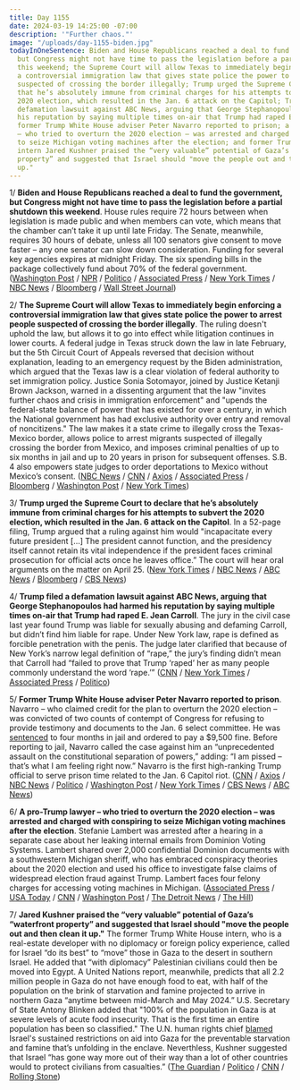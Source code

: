 ```yaml
---
title: Day 1155
date: 2024-03-19 14:25:00 -07:00
description: '"Further chaos."'
image: "/uploads/day-1155-biden.jpg"
todayInOneSentence: Biden and House Republicans reached a deal to fund the government,
  but Congress might not have time to pass the legislation before a partial shutdown
  this weekend; the Supreme Court will allow Texas to immediately begin enforcing
  a controversial immigration law that gives state police the power to arrest people
  suspected of crossing the border illegally; Trump urged the Supreme Court to declare
  that he’s absolutely immune from criminal charges for his attempts to subvert the
  2020 election, which resulted in the Jan. 6 attack on the Capitol; Trump filed a
  defamation lawsuit against ABC News, arguing that George Stephanopoulos had harmed
  his reputation by saying multiple times on-air that Trump had raped E. Jean Carroll;
  former Trump White House adviser Peter Navarro reported to prison; a pro-Trump lawyer
  – who tried to overturn the 2020 election – was arrested and charged with conspiring
  to seize Michigan voting machines after the election; and former Trump White House
  intern Jared Kushner praised the “very valuable” potential of Gaza’s “waterfront
  property” and suggested that Israel should "move the people out and then clean it
  up."
---
```


1/ **Biden and House Republicans reached a deal to fund the government, but Congress might not have time to pass the legislation before a partial shutdown this weekend**. House rules require 72 hours between when legislation is made public and when members can vote, which means that the chamber can’t take it up until late Friday. The Senate, meanwhile, requires 30 hours of debate, unless all 100 senators give consent to move faster – any one senator can slow down consideration. Funding for several key agencies expires at midnight Friday. The six spending bills in the package collectively fund about 70% of the federal government. ([Washington Post](https://www.washingtonpost.com/business/2024/03/18/government-shutdown-update-2024/) / [NPR](https://www.npr.org/2024/03/19/1239406772/shutdown-deal) / [Politico](https://www.politico.com/live-updates/2024/03/19/congress/shutdown-funding-avert-homeland-security-house-senate-00147726) / [Associated Press](https://apnews.com/article/biden-congress-budget-funding-bills-government-shutdown-fa9c4c169613bc0ca991e66829f25f77) / [New York Times](https://www.nytimes.com/2024/03/19/us/politics/congress-spending-bill-shutdown.html) / [NBC News](https://www.nbcnews.com/politics/congress/funding-deal-eludes-congress-just-days-ahead-government-shutdown-deadl-rcna143566) / [Bloomberg](https://www.bloomberg.com/news/articles/2024-03-19/us-lawmakers-reach-deal-to-keep-government-open-through-sept-30?srnd=politics-vp&sref=MIBMEEoj) / [Wall Street Journal](https://www.wsj.com/politics/policy/congress-funding-bills-budget-government-shutdown-ad7a4dd2?mod=hp_listb_pos2))

2/ **The Supreme Court will allow Texas to immediately begin enforcing a controversial immigration law that gives state police the power to arrest people suspected of crossing the border illegally**. The ruling doesn't uphold the law, but allows it to go into effect while litigation continues in lower courts. A federal judge in Texas struck down the law in late February, but the 5th Circuit Court of Appeals reversed that decision without explanation, leading to an emergency request by the Biden administration, which argued that the Texas law is a clear violation of federal authority to set immigration policy. Justice Sonia Sotomayor, joined by Justice Ketanji Brown Jackson, warned in a dissenting argument that the law "invites further chaos and crisis in immigration enforcement" and "upends the federal-state balance of power that has existed for over a century, in which the National government has had exclusive authority over entry and removal of noncitizens." The law makes it a state crime to illegally cross the Texas-Mexico border, allows police to arrest migrants suspected of illegally crossing the border from Mexico, and imposes criminal penalties of up to six months in jail and up to 20 years in prison for subsequent offenses. S.B. 4 also empowers state judges to order deportations to Mexico without Mexico’s consent. ([NBC News](https://www.nbcnews.com/politics/supreme-court/supreme-court-allows-texas-enforce-immigration-law-rcna142971) / [CNN](https://www.cnn.com/2024/03/19/politics/supreme-court-allows-texas-to-begin-enforcing-controversial-immigration-law/index.html) / [Axios](https://www.axios.com/2024/03/19/supreme-court-texas-law-state-immigrant-arrests?stream=top) / [Associated Press](https://apnews.com/article/supreme-court-migrant-arrests-texas-13ffaed316d16f42e928f6958f0658f2) / [Bloomberg](https://www.bloomberg.com/news/articles/2024-03-19/supreme-court-allows-texas-migrant-deportation-law-in-biden-loss?srnd=homepage-americas&sref=MIBMEEoj) / [Washington Post](https://www.washingtonpost.com/politics/2024/03/19/supreme-court-texas-immigration-law/) / [New York Times](https://www.nytimes.com/2024/03/19/us/supreme-court-texas-immigration.html))

3/ **Trump urged the Supreme Court to declare that he’s absolutely immune from criminal charges for his attempts to subvert the 2020 election, which resulted in the Jan. 6 attack on the Capitol**. In a 52-page filing, Trump argued that a ruling against him would "incapacitate every future president [...] The president cannot function, and the presidency itself cannot retain its vital independence if the president faces criminal prosecution for official acts once he leaves office.” The court will hear oral arguments on the matter on April 25. ([New York Times](https://www.nytimes.com/2024/03/19/us/trump-supreme-court-immunity.html) / [NBC News](https://www.nbcnews.com/politics/supreme-court/trump-immunity-supreme-court-rcna143933) / [ABC News](https://abcnews.go.com/Politics/trump-makes-argument-supreme-court-deserves-presidential-immunity/story?id=108287463) / [Bloomberg](https://www.bloomberg.com/news/articles/2024-03-19/trump-asks-supreme-court-to-immunize-him-from-jan-6-charges?sref=MIBMEEoj) / [CBS News](https://www.cbsnews.com/news/trump-supreme-court-immunity-criminal-prosecution-2020-election-case/))

4/ **Trump filed a defamation lawsuit against ABC News, arguing that George Stephanopoulos had harmed his reputation by saying multiple times on-air that Trump had raped E. Jean Carroll**. The jury in the civil case last year found Trump was liable for sexually abusing and defaming Carroll, but didn’t find him liable for rape. Under New York law, rape is defined as forcible penetration with the penis. The judge later clarified that because of New York’s narrow legal definition of “rape,” the jury’s finding didn’t mean that Carroll had “failed to prove that Trump ‘raped’ her as many people commonly understand the word ‘rape.’” ([CNN](https://www.cnn.com/2024/03/19/media/trump-sues-abc-news-george-stephanopoulos/) / [New York Times](https://www.nytimes.com/2024/03/18/us/politics/trump-lawsuit-abc-stephanopoulos.html) / [Associated Press](https://apnews.com/article/trump-fraud-bond-appeal-million-75ef3efb5b70d6ea43bea85b65ff7810) / [Politico](https://www.politico.com/news/2024/03/19/trump-bond-abc-news-stephanopoulos-00147740))

5/ **Former Trump White House adviser Peter Navarro reported to prison**. Navarro – who claimed credit for the plan to overturn the 2020 election – was convicted of two counts of contempt of Congress for refusing to provide testimony and documents to the Jan. 6 select committee. He was [sentenced](https://whatthefuckjusthappenedtoday.com/2024/01/25/day-1101/#4-peter-navarro-%E2%80%93-who-claimed-credit) to four months in jail and ordered to pay a $9,500 fine. Before reporting to jail, Navarro called the case against him an “unprecedented assault on the constitutional separation of powers,” adding: “I am pissed – that’s what I am feeling right now.” Navarro is the first high-ranking Trump official to serve prison time related to the Jan. 6 Capitol riot. ([CNN](https://www.cnn.com/2024/03/19/politics/peter-navarro-jail-contempt-of-congress/) / [Axios](https://www.axios.com/2024/03/19/peter-navarro-begins-prison-sentence) / [NBC News](https://www.nbcnews.com/politics/justice-department/ex-trump-adviser-peter-navarro-reports-prison-contempt-congress-convic-rcna144043) / [Politico](https://www.politico.com/news/2024/03/19/peter-navarro-prison-miami-00147790) / [Washington Post](https://www.washingtonpost.com/dc-md-va/2024/03/19/navarro-reports-prison-jan6-contempt/) / [New York Times](https://www.nytimes.com/2024/03/19/us/politics/peter-navarro-jail-contempt-congress.html) / [CBS News](https://www.cbsnews.com/news/peter-navarro-prison-supreme-court-john-roberts/) / [ABC News](https://abcnews.go.com/Politics/former-trump-adviser-peter-navarro-reports-prison-after/story?id=108272357))

6/ **A pro-Trump lawyer – who tried to overturn the 2020 election – was arrested and charged with conspiring to seize Michigan voting machines after the election**. Stefanie Lambert was arrested after a hearing in a separate case about her leaking internal emails from Dominion Voting Systems. Lambert shared over 2,000 confidential Dominion documents with a southwestern Michigan sheriff, who has embraced conspiracy theories about the 2020 election and used his office to investigate false claims of widespread election fraud against Trump. Lambert faces four felony charges for accessing voting machines in Michigan. ([Associated Press](https://apnews.com/article/voting-machines-dominion-defamation-68d3f3a4e840ccb7a81d72837c4f6b3e) / [USA Today](https://www.usatoday.com/story/news/politics/elections/2024/03/19/michigan-attorney-stephanie-lambert-arrested/73029030007/) / [CNN](https://www.cnn.com/2024/03/18/politics/trump-allies-election-defamation-case-leak-dominion-emails) / [Washington Post](https://www.washingtonpost.com/national-security/2024/03/18/attorney-michigan-voting-machine-lawyer-arrested-dominion/) / [The Detroit News](https://www.detroitnews.com/story/news/politics/2024/03/18/pro-trump-lawyer-stefanie-lambert-arrested-on-bench-warrant-in-washington-dominion-voting-elections/73023957007/) / [The Hill](https://thehill.com/regulation/court-battles/4541456-pro-trump-attorney-arrested-after-hearing-on-leaked-dominion-documents/))

7/ **Jared Kushner praised the “very valuable” potential of Gaza’s “waterfront property” and suggested that Israel should "move the people out and then clean it up."** The former Trump White House intern, who is a real-estate developer with no diplomacy or foreign policy experience, called for Israel “do its best” to “move” those in Gaza to the desert in southern Israel. He added that “with diplomacy” Palestinian civilians could then be moved into Egypt. A United Nations report, meanwhile, predicts that all 2.2 million people in Gaza do not have enough food to eat, with half of the population on the brink of starvation and famine projected to arrive in northern Gaza “anytime between mid-March and May 2024.” U.S. Secretary of State Antony Blinken added that "100% of the population in Gaza is at severe levels of acute food insecurity. That is the first time an entire population has been so classified." The U.N. human rights chief [blamed](https://www.nytimes.com/2024/03/19/world/middleeast/the-un-human-rights-chief-says-israel-may-be-using-starvation-as-a-war-weapon.html) Israel's sustained restrictions on aid into Gaza for the preventable starvation and famine that’s unfolding in the enclave. Neverthless, Kushner suggested that Israel “has gone way more out of their way than a lot of other countries would to protect civilians from casualties.” ([The Guardian](https://www.theguardian.com/us-news/2024/mar/19/jared-kushner-gaza-waterfront-property-israel-negev) / [Politico](https://www.politico.com/news/2024/03/19/jared-kushner-calls-gaza-property-valuable-00147817) / [CNN](https://www.cnn.com/middleeast/live-news/israel-hamas-war-gaza-news-03-19-24/h_bc824af4ebc4cf6468222d3aa73ed466) / [Rolling Stone](https://www.rollingstone.com/politics/politics-news/jared-kushner-gaza-waterfront-property-valuable-1234990546/))


